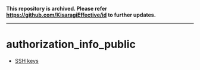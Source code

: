 **This repository is archived. Please refer https://github.com/KisaragiEffective/id to further updates.**

----

# authorization_info_public
* [SSH keys](https://github.com/kisaragieffective.keys)
